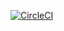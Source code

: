 [![CircleCI](https://circleci.com/gh/cpokimon/circleci_monorepo_partial_build/tree/main.svg?style=shield)](https://circleci.com/gh/cpokimon/circleci_monorepo_partial_build/tree/main)